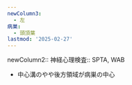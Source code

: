 ```yaml
---
newColumn3:
  - 左
病巣:
  - 頭頂葉
lastmod: '2025-02-27'
---
```

newColumn2:: 
神経心理検査:: SPTA, WAB




- 中心溝のやや後方領域が病巣の中心
